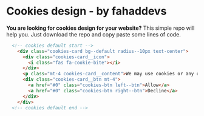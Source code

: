 # Cookies design - by fahaddevs

**You are looking for cookies design for your website?**
This simple repo will help you.
Just download the repo and copy paste some lines of code.

```html
  <!-- cookies default start -->
    <div class="cookies-card bg--default radius--10px text-center">
      <div class="cookies-card__icon">
        <i class="fas fa-cookie-bite"></i>
      </div>
      <p class="mt-4 cookies-card__content">We may use cookies or any other tracking technologies when you visit our website, including any other media form, mobile website, or mobile application related or connected to help customize the Site and improve your experience. or <a href="#0">learn more</a></p>
      <div class="cookies-card__btn mt-4">
        <a href="#0" class="cookies-btn left--btn">Allow</a>
        <a href="#0" class="cookies-btn right--btn">Decline</a>
      </div>
    </div>
  <!-- cookies default end -->
```